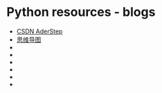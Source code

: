 
# Python resources - blogs

* [CSDN  AderStep ](https://blog.csdn.net/gatieme/article/category/1827057)
* [思维导图](https://woaielf.github.io/)
* []()
* []()
* []()
* []()
* []()
* []()

